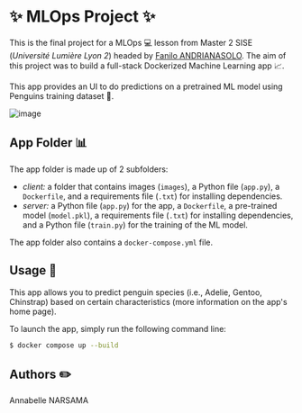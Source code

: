 # ✨ MLOps Project ✨

This is the final project for a MLOps 💻 lesson from Master 2 SISE (_Université Lumière Lyon 2_) headed by [Fanilo ANDRIANASOLO](https://github.com/andfanilo). The aim of this project was to build a full-stack Dockerized Machine Learning app 📈.


This app provides an UI to do predictions on a pretrained ML model using Penguins training dataset 🐧.

![image](https://external-content.duckduckgo.com/iu/?u=https%3A%2F%2Ftse1.mm.bing.net%2Fth%3Fid%3DOIP.nTBp_OFIa2-7S0dY9-oLMgHaEU%26pid%3DApi&f=1&ipt=1529d0c5a6f93710b5fd3eccd78a075497ecc725ee9ce5a154983629845d6d3c&ipo=images)

## App Folder 📊

The app folder is made up of 2 subfolders:

- *client:* a folder that contains images (`images`), a Python file (`app.py`), a `Dockerfile`, and a requirements file (`.txt`) for installing dependencies.
- *server:* a Python file (`app.py`) for the app, a `Dockerfile`, a pre-trained model (`model.pkl`), a requirements file (`.txt`) for installing dependencies, and a Python file (`train.py`) for the training of the ML model.

The app folder also contains a `docker-compose.yml` file.

## Usage 📍

This app allows you to predict penguin species (i.e., Adelie, Gentoo, Chinstrap) based on certain characteristics (more information on the app's home page).

To launch the app, simply run the following command line:

```bash
$ docker compose up --build
```

## Authors ✏️

Annabelle NARSAMA
